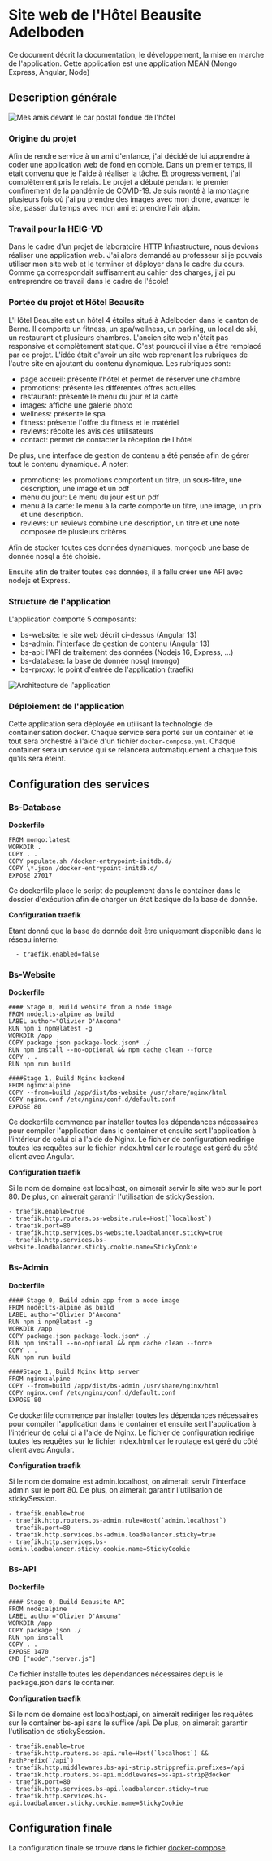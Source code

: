 # Site web de l'Hôtel Beausite Adelboden

Ce document décrit la documentation, le développement, la mise en marche de l'application. Cette application est une application MEAN (Mongo Express, Angular, Node)

## Description générale

![Mes amis devant le car postal fondue de l'hôtel](bs-api/upload/image/promotion_fondue_1641198942771.jpg)

### Origine du projet

Afin de rendre service à un ami d'enfance, j'ai décidé de lui apprendre à coder une application web de fond en comble. Dans un premier temps, il était convenu que je l'aide à réaliser la tâche. Et progressivement, j'ai complètement pris le relais. Le projet a débuté pendant le premier confinement de la pandémie de COVID-19. Je suis monté à la montagne plusieurs fois où j'ai pu prendre des images avec mon drone, avancer le site, passer du temps avec mon ami et prendre l'air alpin.

### Travail pour la HEIG-VD

Dans le cadre d'un projet de laboratoire HTTP Infrastructure, nous devions réaliser une application web. J'ai alors demandé au professeur si je pouvais utiliser mon site web et le terminer et déployer dans le cadre du cours. Comme ça correspondait suffisament au cahier des charges, j'ai pu entreprendre ce travail dans le cadre de l'école!

### Portée du projet et Hôtel Beausite

L'Hôtel Beausite est un hôtel 4 étoiles situé à Adelboden dans le canton de Berne. Il comporte un fitness, un spa/wellness, un parking, un local de ski, un restaurant et plusieurs chambres. L'ancien site web n'était pas responsive et complètement statique. C'est pourquoi il vise a être remplacé par ce projet. L'idée était d'avoir un site web reprenant les rubriques de l'autre site en ajoutant du contenu dynamique. Les rubriques sont:

-   page accueil: présente l'hôtel et permet de réserver une chambre
-   promotions: présente les différentes offres actuelles
-   restaurant: présente le menu du jour et la carte
-   images: affiche une galerie photo
-   wellness: présente le spa
-   fitness: présente l'offre du fitness et le matériel
-   reviews: récolte les avis des utilisateurs
-   contact: permet de contacter la réception de l'hôtel

De plus, une interface de gestion de contenu a été pensée afin de gérer tout le contenu dynamique. A noter:

-   promotions: les promotions comportent un titre, un sous-titre, une description, une image et un pdf
-   menu du jour: Le menu du jour est un pdf
-   menu à la carte: le menu à la carte comporte un titre, une image, un prix et une description.
-   reviews: un reviews combine une description, un titre et une note composée de plusieurs critères.

Afin de stocker toutes ces données dynamiques, mongodb une base de donnée nosql a été choisie.

Ensuite afin de traiter toutes ces données, il a fallu créer une API avec nodejs et Express.

### Structure de l'application

L'application comporte 5 composants:

-   bs-website: le site web décrit ci-dessus (Angular 13)
-   bs-admin: l'interface de gestion de contenu (Angular 13)
-   bs-api: l'API de traitement des données (Nodejs 16, Express, ...)
-   bs-database: la base de donnée nosql (mongo)
-   bs-rproxy: le point d'entrée de l'application (traefik)

![Architecture de l'application](BS_Architecture.jpg)

### Déploiement de l'application

Cette application sera déployée en utilisant la technologie de containerisation docker. Chaque service sera porté sur un container et le tout sera orchestré à l'aide d'un fichier `docker-compose.yml`. Chaque container sera un service qui se relancera automatiquement à chaque fois qu'ils sera éteint.

## Configuration des services

### Bs-Database

**Dockerfile**

    FROM mongo:latest
    WORKDIR .
    COPY . .
    COPY populate.sh /docker-entrypoint-initdb.d/
    COPY \*.json /docker-entrypoint-initdb.d/
    EXPOSE 27017

Ce dockerfile place le script de peuplement dans le container dans le dossier d'exécution afin de charger un état basique de la base de donnée.

**Configuration traefik**

Etant donné que la base de donnée doit être uniquement disponible dans le réseau interne:

      - traefik.enabled=false

### Bs-Website

**Dockerfile**

    #### Stage 0, Build website from a node image
    FROM node:lts-alpine as build
    LABEL author="Olivier D'Ancona"
    RUN npm i npm@latest -g
    WORKDIR /app
    COPY package.json package-lock.json* ./
    RUN npm install --no-optional && npm cache clean --force
    COPY . .
    RUN npm run build

    ####Stage 1, Build Nginx backend
    FROM nginx:alpine
    COPY --from=build /app/dist/bs-website /usr/share/nginx/html
    COPY nginx.conf /etc/nginx/conf.d/default.conf
    EXPOSE 80

Ce dockerfile commence par installer toutes les dépendances nécessaires pour compiler l'application dans le container et ensuite sert l'application à l'intérieur de celui ci à l'aide de Nginx. Le fichier de configuration redirige toutes les requêtes sur le fichier index.html car le routage est géré du côté client avec Angular.

**Configuration traefik**

Si le nom de domaine est localhost, on aimerait servir le site web sur le port 80. De plus, on aimerait garantir l'utilisation de stickySession.

    - traefik.enable=true
    - traefik.http.routers.bs-website.rule=Host(`localhost`)
    - traefik.port=80
    - traefik.http.services.bs-website.loadbalancer.sticky=true
    - traefik.http.services.bs-website.loadbalancer.sticky.cookie.name=StickyCookie

### Bs-Admin

**Dockerfile**

    #### Stage 0, Build admin app from a node image
    FROM node:lts-alpine as build
    LABEL author="Olivier D'Ancona"
    RUN npm i npm@latest -g
    WORKDIR /app
    COPY package.json package-lock.json* ./
    RUN npm install --no-optional && npm cache clean --force
    COPY . .
    RUN npm run build

    ####Stage 1, Build Nginx http server
    FROM nginx:alpine
    COPY --from=build /app/dist/bs-admin /usr/share/nginx/html
    COPY nginx.conf /etc/nginx/conf.d/default.conf
    EXPOSE 80

Ce dockerfile commence par installer toutes les dépendances nécessaires pour compiler l'application dans le container et ensuite sert l'application à l'intérieur de celui ci à l'aide de Nginx. Le fichier de configuration redirige toutes les requêtes sur le fichier index.html car le routage est géré du côté client avec Angular.

**Configuration traefik**

Si le nom de domaine est admin.localhost, on aimerait servir l'interface admin sur le port 80. De plus, on aimerait garantir l'utilisation de stickySession.

    - traefik.enable=true
    - traefik.http.routers.bs-admin.rule=Host(`admin.localhost`)
    - traefik.port=80
    - traefik.http.services.bs-admin.loadbalancer.sticky=true
    - traefik.http.services.bs-admin.loadbalancer.sticky.cookie.name=StickyCookie

### Bs-API

**Dockerfile**

    #### Stage 0, Build Beausite API
    FROM node:alpine
    LABEL author="Olivier D'Ancona"
    WORKDIR /app
    COPY package.json ./
    RUN npm install
    COPY . .
    EXPOSE 1470
    CMD ["node","server.js"]

Ce fichier installe toutes les dépendances nécessaires depuis le package.json dans le container.

**Configuration traefik**

Si le nom de domaine est localhost/api, on aimerait rediriger les requêtes sur le container bs-api sans le suffixe /api. De plus, on aimerait garantir l'utilisation de stickySession.

    - traefik.enable=true
    - traefik.http.routers.bs-api.rule=Host(`localhost`) && PathPrefix(`/api`)
    - traefik.http.middlewares.bs-api-strip.stripprefix.prefixes=/api
    - traefik.http.routers.bs-api.middlewares=bs-api-strip@docker
    - traefik.port=80
    - traefik.http.services.bs-api.loadbalancer.sticky=true
    - traefik.http.services.bs-api.loadbalancer.sticky.cookie.name=StickyCookie

## Configuration finale

La configuration finale se trouve dans le fichier [docker-compose](docker-compose.yml).
